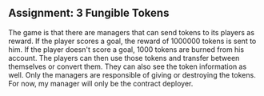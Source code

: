 ## Assignment: 3 Fungible Tokens

The game is that there are managers that can send tokens to its players as reward. If the player scores a goal, the reward of 1000000 tokens is sent to him. If the player doesn't score a goal, 1000 tokens are burned from his account. The players can then use those tokens and transfer between themselves or convert them. They can also see the token information as well. Only the managers are responsible of giving or destroying the tokens. For now, my manager will only be the contract deployer.
